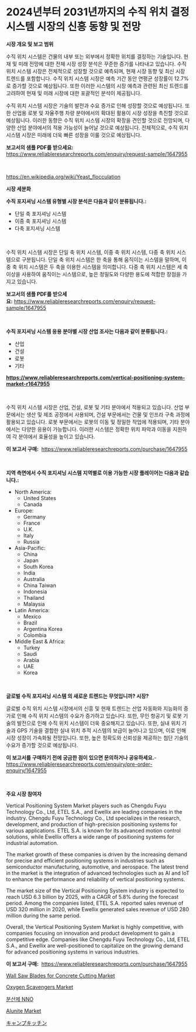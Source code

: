 <p><h1>2024년부터 2031년까지의 수직 위치 결정 시스템 시장의 신흥 동향 및 전망</h1></p><p><strong>시장 개요 및 보고 범위</strong></p>
<p><p>수직 위치 시스템은 건물의 내부 또는 외부에서 정확한 위치를 결정하는 기술입니다. 현재 및 미래 전망에 대한 전체 시장 성장 분석은 꾸준한 증가를 나타내고 있습니다. 수직 위치 시스템 시장은 전체적으로 성장할 것으로 예측되며, 현재 시장 동향 및 최신 시장 트렌드를 포함합니다. 수직 위치 시스템 시장은 예측 기간 동안 연평균 성장률이 12.7%로 증가할 것으로 예상됩니다. 또한 이러한 시스템의 시장 예측과 관련된 최신 트렌드를 고려하여 현재 및 미래 시장에 대한 포괄적인 분석이 제공됩니다.</p><p>수직 위치 시스템 시장은 기술의 발전과 수요 증가로 인해 성장할 것으로 예상됩니다. 또한 산업용 로봇 및 자율주행 차량 분야에서의 확대된 활용이 시장 성장을 촉진할 것으로 예상됩니다. 이러한 동향은 수직 위치 시스템 시장의 확장을 견인할 것으로 전망되며, 다양한 산업 분야에서의 적용 가능성이 늘어날 것으로 예상됩니다. 전체적으로, 수직 위치 시스템 시장은 미래에 더욱 빠른 성장을 이룰 것으로 예상됩니다.</p></p>
<p><strong>보고서의 샘플 PDF를 받으세요:</strong> <a href="https://www.reliableresearchreports.com/enquiry/request-sample/1647955">https://www.reliableresearchreports.com/enquiry/request-sample/1647955</a></p>
<p>&nbsp;</p>
<p><a href="https://en.wikipedia.org/wiki/Yeast_flocculation">https://en.wikipedia.org/wiki/Yeast_flocculation</a></p>
<p><strong>시장 세분화</strong></p>
<p><strong>수직 포지셔닝 시스템 유형별 시장 분석은 다음과 같이 분류됩니다.:</strong></p>
<p><ul><li>단일 축 포지셔닝 시스템</li><li>이중 축 포지셔닝 시스템</li><li>다축 포지셔닝 시스템</li></ul></p>
<p>&nbsp;</p>
<p><p>수직 위치 시스템 시장은 단일 축 위치 시스템, 이중 축 위치 시스템, 다중 축 위치 시스템으로 구분됩니다. 단일 축 위치 시스템은 한 축을 통해 움직이는 시스템을 말하며, 이중 축 위치 시스템은 두 축을 이용한 시스템을 의미합니다. 다중 축 위치 시스템은 세 축 이상을 사용하여 움직이는 시스템으로, 높은 정밀도와 다양한 용도에 적합한 장점을 가지고 있습니다.</p></p>
<p><strong>보고서의 샘플 PDF를 받으세요:</strong>&nbsp;<a href="https://www.reliableresearchreports.com/enquiry/request-sample/1647955">https://www.reliableresearchreports.com/enquiry/request-sample/1647955</a></p>
<p>&nbsp;</p>
<p><strong> 수직 포지셔닝 시스템 응용 분야별 시장 산업 조사는 다음과 같이 분류됩니다.:</strong></p>
<p><ul><li>산업</li><li>건설</li><li>로봇</li><li>기타</li></ul></p>
<p><strong><a href="https://www.reliableresearchreports.com/vertical-positioning-system-market-r1647955">https://www.reliableresearchreports.com/vertical-positioning-system-market-r1647955</a></strong></p>
<p>&nbsp;</p>
<p><p>수직 위치 시스템 시장은 산업, 건설, 로봇 및 기타 분야에서 적용되고 있습니다. 산업 부문에서는 생산 및 제조 공정에서 사용되며, 건설 부문에서는 건물 및 인프라 구축 과정에 활용되고 있습니다. 로봇 부문에서는 로봇의 이동 및 정밀한 작업에 적용되며, 기타 분야에서는 다양한 응용이 가능합니다. 이러한 시스템은 정확한 위치 파악과 이동을 지원하여 각 분야에서 효율성을 높이고 있습니다.</p></p>
<p><strong>이 보고서 구매:</strong>&nbsp; <a href="https://www.reliableresearchreports.com/purchase/1647955">https://www.reliableresearchreports.com/purchase/1647955</a></p>
<p>&nbsp;</p>
<p><strong>지역 측면에서 수직 포지셔닝 시스템 지역별로 이용 가능한 시장 플레이어는 다음과 같습니다.:</strong></p>
<p><ul>
    <li>
        North America:
        <ul>
            <li>United States</li>
            <li>Canada</li>
        </ul>
    </li>
    <li>
        Europe:
        <ul>
            <li>Germany</li>
            <li>France</li>
            <li>U.K.</li>
            <li>Italy</li>
            <li>Russia</li>
        </ul>
    </li>
    <li>
        Asia-Pacific:
        <ul>
            <li>China</li>
            <li>Japan</li>
            <li>South Korea</li>
            <li>India</li>
            <li>Australia</li>
            <li>China Taiwan</li>
            <li>Indonesia</li>
            <li>Thailand</li>
            <li>Malaysia</li>
        </ul>
    </li>
    <li>
        Latin America:
        <ul>
            <li>Mexico</li>
            <li>Brazil</li>
            <li>Argentina Korea</li>
            <li>Colombia</li>
        </ul>
    </li>
    <li>
        Middle East & Africa:
        <ul>
            <li>Turkey</li>
            <li>Saudi</li>
            <li>Arabia</li>
            <li>UAE</li>
            <li>Korea</li>
        </ul>
    </li>
    </ul></p>
<p>&nbsp;</p>
<p><strong>글로벌 수직 포지셔닝 시스템 의 새로운 트렌드는 무엇입니까? 시장?</strong></p>
<p><p>글로벌 수직 위치 시스템 시장에서의 신흥 및 현재 트렌드는 산업 자동화와 지능화의 증가로 인해 수직 위치 시스템의 수요가 증가하고 있습니다. 또한, 무인 항공기 및 로봇 기술의 발전으로 인해 수직 위치 시스템이 더욱 중요해지고 있습니다. 또한, 실내 위치 기술과 GPS 기술을 결합한 실내 위치 추적 시스템의 보급이 늘어나고 있으며, 이로 인해 시장 성장이 가속화될 전망입니다. 또한, 높은 정확도와 신뢰성을 제공하는 첨단 기술의 수요가 증가할 것으로 예상됩니다.</p></p>
<p><strong>이 보고서를 구매하기 전에 궁금한 점이 있으면 문의하거나 공유하세요.</strong>- <a href="https://www.reliableresearchreports.com/enquiry/pre-order-enquiry/1647955">https://www.reliableresearchreports.com/enquiry/pre-order-enquiry/1647955</a></p>
<p>&nbsp;</p>
<p><strong>주요 시장 참여자</strong></p>
<p><p>Vertical Positioning System Market players such as Chengdu Fuyu Technology Co., Ltd, ETEL S.A., and Ewellix are leading companies in the industry. Chengdu Fuyu Technology Co., Ltd specializes in the research, development, and production of high-precision positioning systems for various applications. ETEL S.A. is known for its advanced motion control solutions, while Ewellix offers a wide range of positioning systems for industrial automation.</p><p>The market growth of these companies is driven by the increasing demand for precise and efficient positioning systems in industries such as semiconductor manufacturing, automotive, and aerospace. The latest trend in the market is the integration of advanced technologies such as AI and IoT to enhance the performance and reliability of vertical positioning systems.</p><p>The market size of the Vertical Positioning System industry is expected to reach USD 6.3 billion by 2025, with a CAGR of 5.8% during the forecast period. Among the companies listed, ETEL S.A. reported sales revenue of USD 320 million in 2020, while Ewellix generated sales revenue of USD 280 million during the same period.</p><p>Overall, the Vertical Positioning System Market is highly competitive, with companies focusing on innovation and product development to gain a competitive edge. Companies like Chengdu Fuyu Technology Co., Ltd, ETEL S.A., and Ewellix are well-positioned to capitalize on the growing demand for advanced positioning systems in various industries.</p></p>
<p><strong>이 보고서 구매:</strong>&nbsp;&nbsp;<a href="https://www.reliableresearchreports.com/purchase/1647955">https://www.reliableresearchreports.com/purchase/1647955</a></p>
<p><p><a href="https://issuu.com/reportprime-2/docs/wall-saw-blades-for-concrete-cutting-market-size-2">Wall Saw Blades for Concrete Cutting Market</a></p><p><a href="https://medium.com/@luke.wilson7856/global-oxygen-scavengers-market-size-and-market-trends-analysis-by-regional-outlook-competitive-0fce453a5d70">Oxygen Scavengers Market</a></p><p><a href="https://github.com/rcabello548/Market-Research-Report-List-3/blob/main/574158765236.md">분산제 NNO</a></p><p><a href="https://medium.com/@fosterfahey1016/global-alunite-market-analysis-trends-forecasts-and-growth-opportunities-2024-2031-in-141-3f918ac034a8">Alunite Market</a></p><p><a href="https://github.com/roulaayoub-saad/Market-Research-Report-List-3/blob/main/944276451048.md">キャンプキッチン</a></p></p>